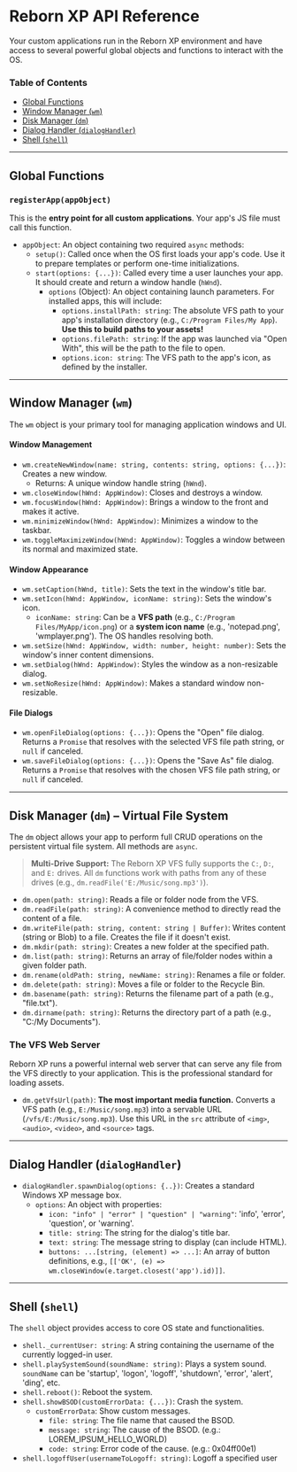 # Reborn XP API Reference

Your custom applications run in the Reborn XP environment and have access to several powerful global objects and functions to interact with the OS.

### Table of Contents
*   [Global Functions](#global-functions)
*   [Window Manager (`wm`)](#window-manager-wm)
*   [Disk Manager (`dm`)](#disk-manager-dm--virtual-file-system)
*   [Dialog Handler (`dialogHandler`)](#dialog-handler-dialoghandler)
*   [Shell (`shell`)](#shell-shell)

---

## Global Functions

### `registerApp(appObject)`
This is the **entry point for all custom applications**. Your app's JS file must call this function.

*   `appObject`: An object containing two required `async` methods:
    *   `setup()`: Called once when the OS first loads your app's code. Use it to prepare templates or perform one-time initializations.
    *   `start(options: {...})`: Called every time a user launches your app. It should create and return a window handle (`hWnd`).
        *   `options` (Object): An object containing launch parameters. For installed apps, this will include:
            *   `options.installPath: string`: The absolute VFS path to your app's installation directory (e.g., `C:/Program Files/My App`). **Use this to build paths to your assets!**
            *   `options.filePath: string`: If the app was launched via "Open With", this will be the path to the file to open.
            *   `options.icon: string`: The VFS path to the app's icon, as defined by the installer.

---

## Window Manager (`wm`)
The `wm` object is your primary tool for managing application windows and UI.

#### Window Management
*   `wm.createNewWindow(name: string, contents: string, options: {...})`: Creates a new window.
    *   Returns: A unique window handle string (`hWnd`).
*   `wm.closeWindow(hWnd: AppWindow)`: Closes and destroys a window.
*   `wm.focusWindow(hWnd: AppWindow)`: Brings a window to the front and makes it active.
*   `wm.minimizeWindow(hWnd: AppWindow)`: Minimizes a window to the taskbar.
*   `wm.toggleMaximizeWindow(hWnd: AppWindow)`: Toggles a window between its normal and maximized state.

#### Window Appearance
*   `wm.setCaption(hWnd, title)`: Sets the text in the window's title bar.
*   `wm.setIcon(hWnd: AppWindow, iconName: string)`: Sets the window's icon.
    *   `iconName: string`: Can be a **VFS path** (e.g., `C:/Program Files/MyApp/icon.png`) or a **system icon name** (e.g., 'notepad.png', 'wmplayer.png'). The OS handles resolving both.
*   `wm.setSize(hWnd: AppWindow, width: number, height: number)`: Sets the window's inner content dimensions.
*   `wm.setDialog(hWnd: AppWindow)`: Styles the window as a non-resizable dialog.
*   `wm.setNoResize(hWnd: AppWindow)`: Makes a standard window non-resizable.

#### File Dialogs
*   `wm.openFileDialog(options: {...})`: Opens the "Open" file dialog. Returns a `Promise` that resolves with the selected VFS file path string, or `null` if canceled.
*   `wm.saveFileDialog(options: {...})`: Opens the "Save As" file dialog. Returns a `Promise` that resolves with the chosen VFS file path string, or `null` if canceled.

---

## Disk Manager (`dm`) – Virtual File System
The `dm` object allows your app to perform full CRUD operations on the persistent virtual file system. All methods are `async`.

> **Multi-Drive Support:** The Reborn XP VFS fully supports the `C:`, `D:`, and `E:` drives. All `dm` functions work with paths from any of these drives (e.g., `dm.readFile('E:/Music/song.mp3')`).

*   `dm.open(path: string)`: Reads a file or folder node from the VFS.
*   `dm.readFile(path: string)`: A convenience method to directly read the content of a file.
*   `dm.writeFile(path: string, content: string | Buffer)`: Writes content (string or Blob) to a file. Creates the file if it doesn't exist.
*   `dm.mkdir(path: string)`: Creates a new folder at the specified path.
*   `dm.list(path: string)`: Returns an array of file/folder nodes within a given folder path.
*   `dm.rename(oldPath: string, newName: string)`: Renames a file or folder.
*   `dm.delete(path: string)`: Moves a file or folder to the Recycle Bin.
*   `dm.basename(path: string)`: Returns the filename part of a path (e.g., "file.txt").
*   `dm.dirname(path: string)`: Returns the directory part of a path (e.g., "C:/My Documents").

### **The VFS Web Server**
Reborn XP runs a powerful internal web server that can serve any file from the VFS directly to your application. This is the professional standard for loading assets.

*   `dm.getVfsUrl(path)`: **The most important media function.** Converts a VFS path (e.g., `E:/Music/song.mp3`) into a servable URL (`/vfs/E:/Music/song.mp3`). Use this URL in the `src` attribute of `<img>`, `<audio>`, `<video>`, and `<source>` tags.

---

## Dialog Handler (`dialogHandler`)
*   `dialogHandler.spawnDialog(options: {..})`: Creates a standard Windows XP message box.
    *   `options`: An object with properties:
        *   `icon: "info" | "error" | "question" | "warning"`: 'info', 'error', 'question', or 'warning'.
        *   `title: string`: The string for the dialog's title bar.
        *   `text: string`: The message string to display (can include HTML).
        *   `buttons: ...[string, (element) => ...]`: An array of button definitions, e.g., `[['OK', (e) => wm.closeWindow(e.target.closest('app').id)]]`.

---

## Shell (`shell`)
The `shell` object provides access to core OS state and functionalities.

*   `shell._currentUser: string`: A string containing the username of the currently logged-in user.
*   `shell.playSystemSound(soundName: string)`: Plays a system sound. `soundName` can be 'startup', 'logon', 'logoff', 'shutdown', 'error', 'alert', 'ding', etc.
*   `shell.reboot()`: Reboot the system.
*   `shell.showBSOD(customErrorData: {...})`: Crash the system.
    *   `customErrorData`: Show custom messages.
        *   `file: string`: The file name that caused the BSOD.
        *   `message: string`: The cause of the BSOD. (e.g.: LOREM_IPSUM_HELLO_WORLD)
        *   `code: string`: Error code of the cause. (e.g.: 0x04ff00e1)
*   `shell.logoffUser(usernameToLogoff: string)`: Logoff a specified user
